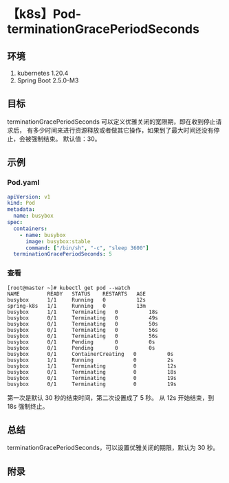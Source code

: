 # 【k8s】Pod-terminationGracePeriodSeconds

## 环境

1. kubernetes 1.20.4
2. Spring Boot 2.5.0-M3

## 目标

terminationGracePeriodSeconds 可以定义优雅关闭的宽限期，即在收到停止请求后，
有多少时间来进行资源释放或者做其它操作，如果到了最大时间还没有停止，会被强制结束。
默认值：30。

## 示例

### Pod.yaml

```yaml
apiVersion: v1
kind: Pod
metadata:
  name: busybox
spec:
  containers:
    - name: busybox
      image: busybox:stable
      command: ["/bin/sh", "-c", "sleep 3600"]
  terminationGracePeriodSeconds: 5
```

### 查看

```
[root@master ~]# kubectl get pod --watch
NAME         READY   STATUS    RESTARTS   AGE
busybox      1/1     Running   0          12s
spring-k8s   1/1     Running   0          13m
busybox      1/1     Terminating   0          18s
busybox      0/1     Terminating   0          49s
busybox      0/1     Terminating   0          50s
busybox      0/1     Terminating   0          56s
busybox      0/1     Terminating   0          56s
busybox      0/1     Pending       0          0s
busybox      0/1     Pending       0          0s
busybox      0/1     ContainerCreating   0          0s
busybox      1/1     Running             0          2s
busybox      1/1     Terminating         0          12s
busybox      0/1     Terminating         0          18s
busybox      0/1     Terminating         0          19s
busybox      0/1     Terminating         0          19s
```

第一次是默认 30 秒的结束时间，第二次设置成了 5 秒。
从 12s 开始结束，到 18s 强制终止。

## 总结

terminationGracePeriodSeconds，可以设置优雅关闭的期限，默认为 30 秒。

## 附录
